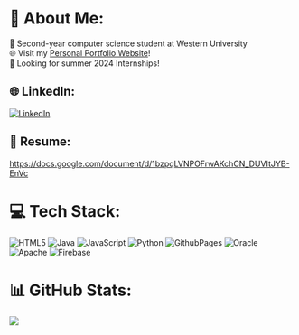 # 💫 About Me:
🏫 Second-year computer science student at Western University<br>🌐 Visit my <a href="https://jenusany.github.io/">Personal Portfolio Website<a>!<br>🏢 Looking for summer 2024 Internships!


## 🌐 LinkedIn:
[![LinkedIn](https://img.shields.io/badge/LinkedIn-%230077B5.svg?logo=linkedin&logoColor=white)](https://linkedin.com/in/jenusan-yogarajah) 

## 📝 Resume:
https://docs.google.com/document/d/1bzpqLVNPOFrwAKchCN_DUVItJYB-EnVc 

# 💻 Tech Stack:
![HTML5](https://img.shields.io/badge/html5-%23E34F26.svg?style=for-the-badge&logo=html5&logoColor=white) ![Java](https://img.shields.io/badge/java-%23ED8B00.svg?style=for-the-badge&logo=openjdk&logoColor=white) ![JavaScript](https://img.shields.io/badge/javascript-%23323330.svg?style=for-the-badge&logo=javascript&logoColor=%23F7DF1E) ![Python](https://img.shields.io/badge/python-3670A0?style=for-the-badge&logo=python&logoColor=ffdd54) ![GithubPages](https://img.shields.io/badge/github%20pages-121013?style=for-the-badge&logo=github&logoColor=white) ![Oracle](https://img.shields.io/badge/Oracle-F80000?style=for-the-badge&logo=oracle&logoColor=white) ![Apache](https://img.shields.io/badge/apache-%23D42029.svg?style=for-the-badge&logo=apache&logoColor=white) ![Firebase](https://img.shields.io/badge/Firebase-039BE5?style=for-the-badge&logo=Firebase&logoColor=white)
# 📊 GitHub Stats:
![](https://github-readme-stats.vercel.app/api/top-langs/?username=jenusany&theme=dark&hide_border=true&include_all_commits=false&count_private=true&layout=compact)

<!-- Proudly created with GPRM ( https://gprm.itsvg.in ) -->
